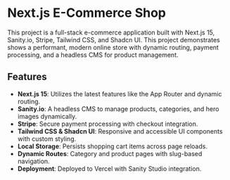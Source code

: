 # Next.js E-Commerce Shop

This project is a full-stack e-commerce application built with Next.js 15, Sanity.io, Stripe, Tailwind CSS, and Shadcn UI. This project demonstrates shows a performant, modern online store with dynamic routing, payment processing, and a headless CMS for product management.


## Features

- **Next.js 15**: Utilizes the latest features like the App Router and dynamic routing.
- **Sanity.io**: A headless CMS to manage products, categories, and hero images dynamically.
- **Stripe**: Secure payment processing with checkout integration.
- **Tailwind CSS & Shadcn UI**: Responsive and accessible UI components with custom styling.
- **Local Storage**: Persists shopping cart items across page reloads.
- **Dynamic Routes**: Category and product pages with slug-based navigation.
- **Deployment**: Deployed to Vercel with Sanity Studio integration.
